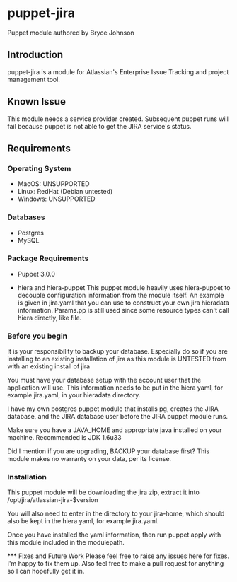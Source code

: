 # puppet-jira
Puppet module authored by Bryce Johnson

## Introduction

puppet-jira is a module for Atlassian's Enterprise Issue Tracking and
project management tool.

## Known Issue
This module needs a service provider created.  Subsequent puppet runs will fail because puppet is not able to get the JIRA service's status.

## Requirements

### Operating System
* MacOS: UNSUPPORTED
* Linux:  RedHat (Debian untested)
* Windows:  UNSUPPORTED
### Databases
* Postgres
* MySQL

### Package Requirements

* Puppet 3.0.0

* hiera and hiera-puppet
This puppet module heavily uses hiera-puppet to decouple configuration 
information from the module itself.  An example is given in jira.yaml
that you can use to construct your own jira hieradata information.  Params.pp
is still used since some resource types can't call hiera directly, like file.

### Before you begin
It is your responsibility to backup your database.  Especially do so
if you are installing to an existing installation of jira as this module
is UNTESTED from with an existing install of jira

You must have your database setup with the account user that the application
will use.  This information needs to be put in the hiera yaml, for example
jira.yaml, in your hieradata directory.

I have my own postgres puppet module that installs pg, creates the JIRA
database, and the JIRA database user before the JIRA puppet module runs.

Make sure you have a JAVA_HOME and appropriate java installed on your machine.
Recommended is JDK 1.6u33

Did I mention if you are upgrading, BACKUP your database first? This module 
makes no warranty on your data, per its license.

### Installation

This puppet module will be downloading the jira zip, extract it into
/opt/jira/atlassian-jira-$version

You will also need to enter in the directory to your jira-home, which should
also be kept in the hiera yaml, for example jira.yaml.

Once you have installed the yaml information, then run puppet apply with 
this module included in the modulepath.

*** Fixes and Future Work
Please feel free to raise any issues here for fixes.  I'm happy to fix them
up.  Also feel free to make a pull request for anything so I can hopefully
get it in.

